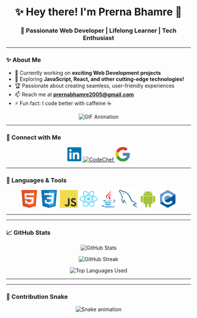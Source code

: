 <h1 align="center">✨ Hey there! I'm Prerna Bhamre 👋</h1>  
<h3 align="center">🚀 Passionate Web Developer | Lifelong Learner | Tech Enthusiast</h3>  


---

### ✨ About Me  
- 🔭 Currently working on **exciting Web Development projects**  
- 🌱 Exploring **JavaScript, React, and other cutting-edge technologies!**  
- 🏆 Passionate about creating seamless, user-friendly experiences  
- 📫 Reach me at **prernabhamre2005@gmail.com**  
- ⚡ Fun fact: I code better with caffeine ☕  

<p align="center">
  <img src="https://media.giphy.com/media/YQitE4YNQNahy/giphy.gif" width="300px" alt="GIF Animation">
</p>

---


### 📡 Connect with Me  
<p align="center">
  <a href="https://www.linkedin.com/in/prerna-bhamre-it31" target="_blank">
    <img src="https://raw.githubusercontent.com/devicons/devicon/master/icons/linkedin/linkedin-original.svg" alt="LinkedIn" width="40" height="40"/>
  </a>
  <a href="https://www.codechef.com/users/prerna_bhamre" target="_blank">
    <img src="https://cdn.jsdelivr.net/npm/simple-icons@3.1.0/icons/codechef.svg" alt="CodeChef" width="40" height="40"/>
  </a>
<!--   <a href="https://www.hackerrank.com/profile/prernabhamre123" target="_blank">
    <img src="https://raw.githubusercontent.com/devicons/devicon/master/icons/hackerrank/hackerrank-original.svg" alt="HackerRank" width="40" height="40"/>
  </a> -->
  <a href="mailto:prernabhamre2005@gmail.com">
    <img src="https://raw.githubusercontent.com/devicons/devicon/master/icons/google/google-original.svg" alt="Gmail" width="40" height="40"/>
  </a>
</p>


---

### 🔧 Languages & Tools  
<p align="center">
  <img src="https://raw.githubusercontent.com/devicons/devicon/master/icons/html5/html5-original.svg" alt="HTML5" width="50" height="50"/>
  <img src="https://raw.githubusercontent.com/devicons/devicon/master/icons/css3/css3-original.svg" alt="CSS3" width="50" height="50"/>
  <img src="https://raw.githubusercontent.com/devicons/devicon/master/icons/javascript/javascript-original.svg" alt="JavaScript" width="50" height="50"/>
  <img src="https://raw.githubusercontent.com/devicons/devicon/master/icons/react/react-original.svg" alt="React.js" width="50" height="50"/>
  <img src="https://raw.githubusercontent.com/devicons/devicon/master/icons/java/java-original.svg" alt="Java" width="50" height="50"/>
  <img src="https://raw.githubusercontent.com/devicons/devicon/master/icons/mysql/mysql-original.svg" alt="MySQL" width="50" height="50"/>
  <img src="https://raw.githubusercontent.com/devicons/devicon/master/icons/android/android-original.svg" alt="Android Development" width="50" height="50"/>
  <img src="https://raw.githubusercontent.com/devicons/devicon/master/icons/c/c-original.svg" alt="C Programming" width="50" height="50"/>
</p>  

---



---

### 📈 GitHub Stats  
<p align="center">
  <img src="https://github-readme-stats.vercel.app/api?username=prernasbhamre&show_icons=true&theme=gruvbox" alt="GitHub Stats"/>
</p>

<p align="center">
  <img src="https://github-readme-streak-stats.herokuapp.com/?user=prernasbhamre&theme=highcontrast" alt="GitHub Streak"/>
</p>

<p align="center">
  <img src="https://github-readme-stats.vercel.app/api/top-langs/?username=prernasbhamre&layout=compact&theme=cobalt" alt="Top Languages Used"/>
</p>

---


---

### 🐍 Contribution Snake  
<p align="center">
  <img src="https://raw.githubusercontent.com/maurodesouza/maurodesouza/output/snake.svg" alt="Snake animation"/>
</p>
